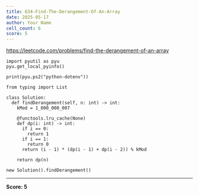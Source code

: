 ```yaml
---
title: 634-Find-The-Derangement-Of-An-Array
date: 2025-05-17
author: Your Name
cell_count: 6
score: 5
---
```


https://leetcode.com/problems/find-the-derangement-of-an-array


```
import pyutil as pyu
pyu.get_local_pyinfo()
```


```
print(pyu.ps2("python-dotenv"))
```


```
from typing import List
```


```
class Solution:
  def findDerangement(self, n: int) -> int:
    kMod = 1_000_000_007

    @functools.lru_cache(None)
    def dp(i: int) -> int:
      if i == 0:
        return 1
      if i == 1:
        return 0
      return (i - 1) * (dp(i - 1) + dp(i - 2)) % kMod

    return dp(n)
```


```
new Solution().findDerangement()
```


---
**Score: 5**